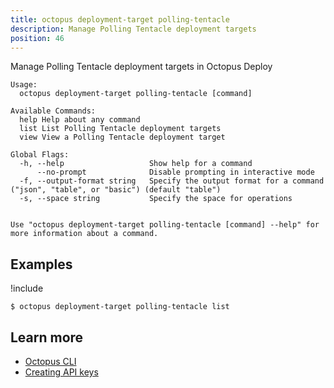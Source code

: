 ```yaml
---
title: octopus deployment-target polling-tentacle
description: Manage Polling Tentacle deployment targets
position: 46
---
```


Manage Polling Tentacle deployment targets in Octopus Deploy


```text
Usage:
  octopus deployment-target polling-tentacle [command]

Available Commands:
  help Help about any command
  list List Polling Tentacle deployment targets
  view View a Polling Tentacle deployment target

Global Flags:
  -h, --help                   Show help for a command
      --no-prompt              Disable prompting in interactive mode
  -f, --output-format string   Specify the output format for a command ("json", "table", or "basic") (default "table")
  -s, --space string           Specify the space for operations


Use "octopus deployment-target polling-tentacle [command] --help" for more information about a command.
```

## Examples

!include <samples-instance>


```text
$ octopus deployment-target polling-tentacle list

```

## Learn more

- [Octopus CLI](/docs/octopus-rest-api/cli/index.md)
- [Creating API keys](/docs/octopus-rest-api/how-to-create-an-api-key.md)
